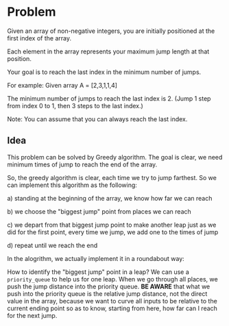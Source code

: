 # Problem
Given an array of non-negative integers, you are initially positioned at the first index of the array.

Each element in the array represents your maximum jump length at that position.

Your goal is to reach the last index in the minimum number of jumps.

For example:
Given array A = [2,3,1,1,4]

The minimum number of jumps to reach the last index is 2. (Jump 1 step from index 0 to 1, then 3 steps to the last index.)

Note:
You can assume that you can always reach the last index.

## Idea
This problem can be solved by Greedy algorithm. The goal is clear, we need minimum times of jump to reach the end of the array.

So, the greedy algorithm is clear, each time we try to jump farthest. So we can implement this algorithm as the following:

a) standing at the beginning of the array, we know how far we can reach

b) we choose the "biggest jump" point from places we can reach

c) we depart from that biggest jump point to make another leap just as we did for the first point, every time we jump, we add one to the times of jump

d) repeat until we reach the end

In the alogrithm, we actually implement it in a roundabout way:

How to identify the "biggest jump" point in a leap? We can use a `priority_queue` to help us for one leap. When we go through all places, we 
push the jump distance into the priority queue. __BE AWARE__ that what we push into the priority queue is the relative jump distance, not the direct
value in the array, because we want to curve all inputs to be relative to the current ending point so as to know, starting from here, how far
can I reach for the next jump.

